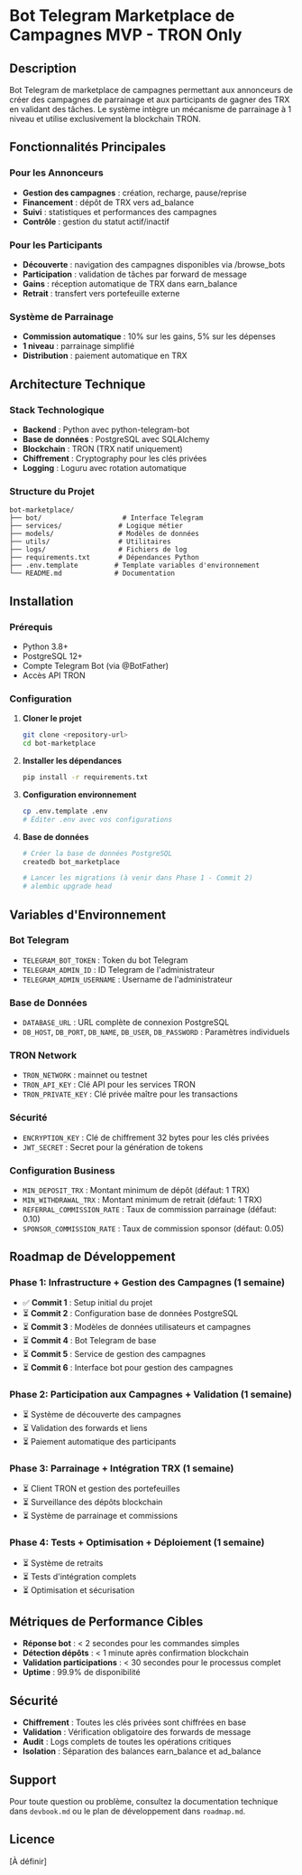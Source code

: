 # Bot Telegram Marketplace de Campagnes MVP - TRON Only

## Description

Bot Telegram de marketplace de campagnes permettant aux annonceurs de créer des campagnes de parrainage et aux participants de gagner des TRX en validant des tâches. Le système intègre un mécanisme de parrainage à 1 niveau et utilise exclusivement la blockchain TRON.

## Fonctionnalités Principales

### Pour les Annonceurs
- **Gestion des campagnes** : création, recharge, pause/reprise
- **Financement** : dépôt de TRX vers ad_balance
- **Suivi** : statistiques et performances des campagnes
- **Contrôle** : gestion du statut actif/inactif

### Pour les Participants
- **Découverte** : navigation des campagnes disponibles via /browse_bots
- **Participation** : validation de tâches par forward de message
- **Gains** : réception automatique de TRX dans earn_balance
- **Retrait** : transfert vers portefeuille externe

### Système de Parrainage
- **Commission automatique** : 10% sur les gains, 5% sur les dépenses
- **1 niveau** : parrainage simplifié
- **Distribution** : paiement automatique en TRX

## Architecture Technique

### Stack Technologique
- **Backend** : Python avec python-telegram-bot
- **Base de données** : PostgreSQL avec SQLAlchemy
- **Blockchain** : TRON (TRX natif uniquement)
- **Chiffrement** : Cryptography pour les clés privées
- **Logging** : Loguru avec rotation automatique

### Structure du Projet
```
bot-marketplace/
├── bot/                    # Interface Telegram
├── services/              # Logique métier
├── models/                # Modèles de données
├── utils/                 # Utilitaires
├── logs/                  # Fichiers de log
├── requirements.txt       # Dépendances Python
├── .env.template         # Template variables d'environnement
└── README.md             # Documentation
```

## Installation

### Prérequis
- Python 3.8+
- PostgreSQL 12+
- Compte Telegram Bot (via @BotFather)
- Accès API TRON

### Configuration

1. **Cloner le projet**
   ```bash
   git clone <repository-url>
   cd bot-marketplace
   ```

2. **Installer les dépendances**
   ```bash
   pip install -r requirements.txt
   ```

3. **Configuration environnement**
   ```bash
   cp .env.template .env
   # Éditer .env avec vos configurations
   ```

4. **Base de données**
   ```bash
   # Créer la base de données PostgreSQL
   createdb bot_marketplace
   
   # Lancer les migrations (à venir dans Phase 1 - Commit 2)
   # alembic upgrade head
   ```

## Variables d'Environnement

### Bot Telegram
- `TELEGRAM_BOT_TOKEN` : Token du bot Telegram
- `TELEGRAM_ADMIN_ID` : ID Telegram de l'administrateur
- `TELEGRAM_ADMIN_USERNAME` : Username de l'administrateur

### Base de Données
- `DATABASE_URL` : URL complète de connexion PostgreSQL
- `DB_HOST`, `DB_PORT`, `DB_NAME`, `DB_USER`, `DB_PASSWORD` : Paramètres individuels

### TRON Network
- `TRON_NETWORK` : mainnet ou testnet
- `TRON_API_KEY` : Clé API pour les services TRON
- `TRON_PRIVATE_KEY` : Clé privée maître pour les transactions

### Sécurité
- `ENCRYPTION_KEY` : Clé de chiffrement 32 bytes pour les clés privées
- `JWT_SECRET` : Secret pour la génération de tokens

### Configuration Business
- `MIN_DEPOSIT_TRX` : Montant minimum de dépôt (défaut: 1 TRX)
- `MIN_WITHDRAWAL_TRX` : Montant minimum de retrait (défaut: 1 TRX)
- `REFERRAL_COMMISSION_RATE` : Taux de commission parrainage (défaut: 0.10)
- `SPONSOR_COMMISSION_RATE` : Taux de commission sponsor (défaut: 0.05)

## Roadmap de Développement

### Phase 1: Infrastructure + Gestion des Campagnes (1 semaine)
- ✅ **Commit 1** : Setup initial du projet
- ⏳ **Commit 2** : Configuration base de données PostgreSQL
- ⏳ **Commit 3** : Modèles de données utilisateurs et campagnes
- ⏳ **Commit 4** : Bot Telegram de base
- ⏳ **Commit 5** : Service de gestion des campagnes
- ⏳ **Commit 6** : Interface bot pour gestion des campagnes

### Phase 2: Participation aux Campagnes + Validation (1 semaine)
- ⏳ Système de découverte des campagnes
- ⏳ Validation des forwards et liens
- ⏳ Paiement automatique des participants

### Phase 3: Parrainage + Intégration TRX (1 semaine)
- ⏳ Client TRON et gestion des portefeuilles
- ⏳ Surveillance des dépôts blockchain
- ⏳ Système de parrainage et commissions

### Phase 4: Tests + Optimisation + Déploiement (1 semaine)
- ⏳ Système de retraits
- ⏳ Tests d'intégration complets
- ⏳ Optimisation et sécurisation

## Métriques de Performance Cibles

- **Réponse bot** : < 2 secondes pour les commandes simples
- **Détection dépôts** : < 1 minute après confirmation blockchain
- **Validation participations** : < 30 secondes pour le processus complet
- **Uptime** : 99.9% de disponibilité

## Sécurité

- **Chiffrement** : Toutes les clés privées sont chiffrées en base
- **Validation** : Vérification obligatoire des forwards de message
- **Audit** : Logs complets de toutes les opérations critiques
- **Isolation** : Séparation des balances earn_balance et ad_balance

## Support

Pour toute question ou problème, consultez la documentation technique dans `devbook.md` ou le plan de développement dans `roadmap.md`.

## Licence

[À définir]
